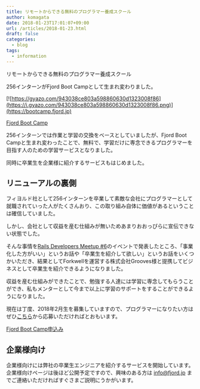 ```yaml
---
title: リモートからできる無料のプログラマー養成スクール
author: komagata
date: 2018-01-23T17:01:07+09:00
url: /articles/2018-01-23.html
draft: false
categories:
  - blog
tags:
  - information
---
```

リモートからできる無料のプログラマー養成スクール

256インターンがFjord Boot Campとして生まれ変わりました。

[![https://gyazo.com/943038ce803a598860630d1323008f86](https://i.gyazo.com/943038ce803a598860630d1323008f86.png)](https://bootcamp.fjord.jp)

[Fjord Boot Camp](https://bootcamp.fjord.jp)

256インターンでは作業と学習の交換をベースとしていましたが、Fjord Boot Campと生まれ変わったことで、無料で、学習だけに専念できるプログラマーを目指す人のための学習サービスとなりました。

同時に卒業生を企業様に紹介するサービスもはじめました。

## リニューアルの裏側

フィヨルド社として256インターンを卒業して素敵な会社にプログラマーとして就職されていった人がたくさんおり、この取り組み自体に価値があるということは確信していました。

しかし、会社として収益を産む仕組みが無いためあまりおおっぴらに宣伝できない状態でした。

そんな事情を[Rails Developers Meetup #6](/articles/2017-10-20.html)のイベントで発表したところ、「事業化した方がいい」というお話や「卒業生を紹介して欲しい」というお話をいくつかいただき、結果としてForkwellを運営する株式会社Grooves様と提携してビジネスとして卒業生を紹介できるようになりました。

収益を産む仕組みができたことで、勉強する人達には学習に専念してもらうことができ、私もメンターとして今まで以上に学習のサポートをすることができるようになりました。

現在は丁度、2018年2月生を募集していますので、プログラマーになりたい方はぜひ[こちら](https://bootcamp.fjord.jp)から応募いただければとおもいます。

[Fjord Boot Camp申込み](https://bootcamp.fjord.jp)

## 企業様向け

企業様向けには弊社の卒業生エンジニアを紹介するサービスを開始しています。企業様向けページは後ほど公開予定ですので、興味のある方は info@fjord.jp までご連絡いただければすぐさまご説明にうかがいます。

